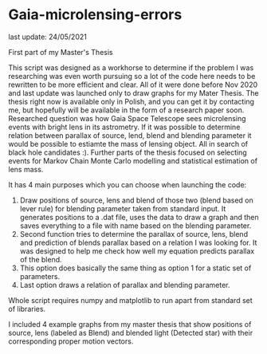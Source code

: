 # Gaia-microlensing-errors

last update: 24/05/2021

First part of my Master's Thesis

This script was designed as a workhorse to determine if the problem I was researching was even worth pursuing so a lot of the code here needs to be rewritten to be more efficient and clear. All of it were done before Nov 2020 and last update was launched only to draw graphs for my Mater Thesis. The thesis right now is available only in Polish, and you can get it by contacting me, but hopefully will be available in the form of a research paper soon. Researched question was how Gaia Space Telescope sees microlensing events with bright lens in its astrometry. If it was possible to determine relation between parallax of source, lend, blend and blending parameter it would be possible to estiamte the mass of lensing object. All in search of black hole candidates :). Further parts of the thesis focused on selecting events for Markov Chain Monte Carlo modelling and statistical estimation of lens mass.

It has 4 main purposes which you can choose when launching the code:
1. Draw positions of source, lens and blend of those two (blend based on lever rule) for blending parameter taken from standard input. It generates positions to a .dat file, uses the data to draw a graph and then saves everything to a file with name based on the blending parameter.
2. Second function tries to determine the parallax of source, lens, blend and prediction of blends parallax based on a relation I was looking for. It was designed to help me check how well my equation predicts parallax of the blend.
3. This option does basically the same thing as option 1 for a static set of parameters.
4. Last option draws a relation of parallax and blending parameter.

Whole script requires numpy and matplotlib to run apart from standard set of libraries.

I included 4 example graphs from my master thesis that show positions of source, lens (labeled as Blend) and blended light (Detected star) with their corresponding proper motion vectors.
